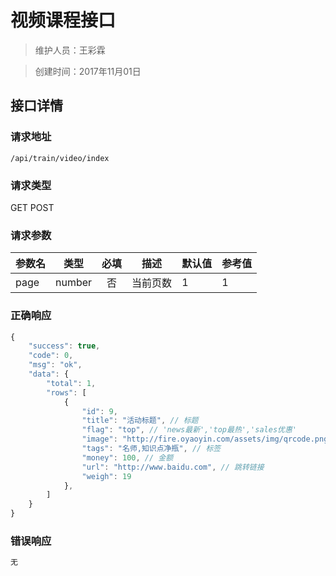 # 视频课程接口

> 维护人员：王彩霖

> 创建时间：2017年11月01日

## 接口详情

### 请求地址
```
/api/train/video/index
```

### 请求类型
GET POST

### 请求参数
| 参数名 | 类型 | 必填 | 描述 | 默认值 | 参考值 |
| --- | :---: | :---: | --- | --- | --- |
| page | number | 否 | 当前页数 | 1 | 1 |


### 正确响应
```javascript
{
    "success": true,
    "code": 0,
    "msg": "ok",
    "data": {
        "total": 1,
        "rows": [
            {
                "id": 9,
                "title": "活动标题", // 标题
                "flag": "top", // 'news最新','top最热','sales优惠'
                "image": "http://fire.oyaoyin.com/assets/img/qrcode.png", // 图片
                "tags": "名师,知识点净瓶", // 标签
                "money": 100, // 金额
                "url": "http://www.baidu.com", // 跳转链接
                "weigh": 19
            },
        ]
    }
}
```

### 错误响应
```javascript
无
```
